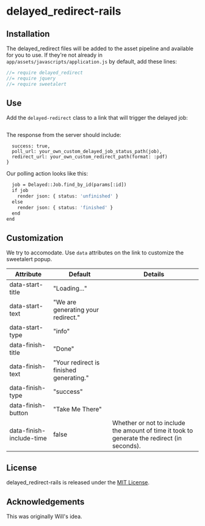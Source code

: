 # delayed_redirect-rails

## Installation

The delayed_redirect files will be added to the asset pipeline and available for you to use. If they're not already in `app/assets/javascripts/application.js` by default, add these lines:

```js
//= require delayed_redirect
//= require jquery
//= require sweetalert
```

## Use

Add the `delayed-redirect` class to a link that will trigger the delayed job:

```<a href="/big_report/trigger_generation" class="delayed-redirect">Generate the Big Report</a>
```

The response from the server should include:

```render json: { 
  success: true, 
  poll_url: your_own_custom_delayed_job_status_path(job), 
  redirect_url: your_own_custom_redirect_path(format: :pdf)
}
```

Our polling action looks like this:

```def delayed_job_status
  job = Delayed::Job.find_by_id(params[:id])
  if job
    render json: { status: 'unfinished' }
  else
    render json: { status: 'finished' }
  end
end
```

## Customization

We try to accomodate. Use `data` attributes on the link to customize the sweetalert popup.

| Attribute                | Default                                 | Details                                                                                     |
|--------------------------|-----------------------------------------|---------------------------------------------------------------------------------------------|
| data-start-title         | "Loading..."                            |                                                                                             |
| data-start-text          | "We are generating your redirect."      |                                                                                             |
| data-start-type          | "info"                                  |                                                                                             |
| data-finish-title        | "Done"                                  |                                                                                             |
| data-finish-text         | "Your redirect is finished generating." |                                                                                             |
| data-finish-type         | "success"                               |                                                                                             |
| data-finish-button       | "Take Me There"                         |                                                                                             |
| data-finish-include-time | false                                   | Whether or not to include the amount of time it took to generate the redirect (in seconds). |


## License
delayed_redirect-rails is released under the [MIT License](MIT-LICENSE).

## Acknowledgements

This was originally Will's idea.